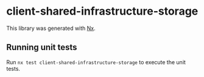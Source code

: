 # client-shared-infrastructure-storage

This library was generated with [Nx](https://nx.dev).

## Running unit tests

Run `nx test client-shared-infrastructure-storage` to execute the unit tests.
